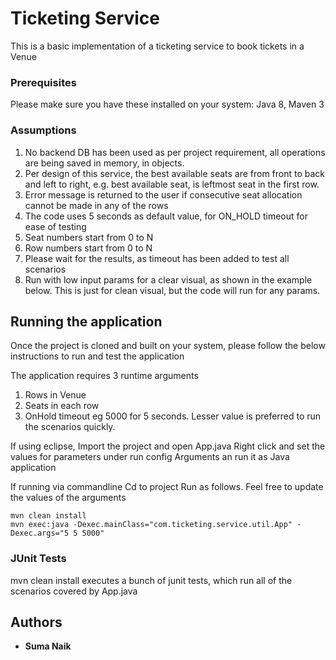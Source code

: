 # Ticketing Service

This is a basic implementation of a ticketing service to book tickets in a Venue 


### Prerequisites

Please make sure you have these installed on your system:
Java 8,
Maven 3


### Assumptions
1. No backend DB has been used as per project requirement, all operations are being saved in memory, in objects.
2. Per design of this service, the best available seats are from front to back and left to right, 
e.g. best available seat, is leftmost seat in the first row.
3. Error message is returned to the user if consecutive seat allocation cannot be made in any of the rows
4. The code uses 5 seconds as default value, for ON_HOLD timeout for ease of testing
5. Seat numbers start from 0 to N
7. Row numbers start from 0 to N
6. Please wait for the results, as timeout has been added to test all scenarios 
7. Run with low input params for a clear visual, as shown in the example below. This is just for clean visual, but the code will run for any params.



## Running the application

Once the project is cloned and built on your system, please follow the below instructions to run and test the application

The application requires 3 runtime arguments
1. Rows in Venue
2. Seats in each row
3. OnHold timeout eg 5000 for 5 seconds. Lesser value is preferred to run the scenarios quickly.

If using eclipse, 
Import the project and open App.java
Right click and set the values for parameters under run config Arguments an run it as Java application


If running via commandline
Cd to project
Run as follows. Feel free to update the values of the arguments

```
mvn clean install
mvn exec:java -Dexec.mainClass="com.ticketing.service.util.App" -Dexec.args="5 5 5000"
```

### JUnit Tests

mvn clean install executes a bunch of junit tests, which run all of the scenarios covered by App.java


## Authors

* **Suma Naik** 


